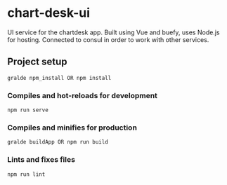 # chart-desk-ui
UI service for the chartdesk app. Built using Vue and buefy, uses Node.js for hosting.
Connected to consul in order to work with other services. 

## Project setup
```
gralde npm_install OR npm install
```

### Compiles and hot-reloads for development
```
npm run serve
```

### Compiles and minifies for production
```
gralde buildApp OR npm run build
```

### Lints and fixes files
```
npm run lint
```
